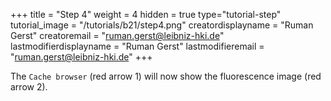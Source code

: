 +++
title = "Step 4"
weight = 4
hidden = true
type="tutorial-step"
tutorial_image = "/tutorials/b21/step4.png"
creatordisplayname = "Ruman Gerst"
creatoremail = "ruman.gerst@leibniz-hki.de"
lastmodifierdisplayname = "Ruman Gerst"
lastmodifieremail = "ruman.gerst@leibniz-hki.de"
+++

The `Cache browser` (red arrow 1) will now show the fluorescence image (red arrow 2).